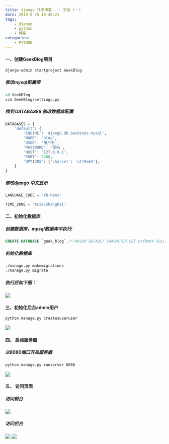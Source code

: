 ```yaml
---
title: django 开发博客 --- 安装 (一)
date: 2019-5-25 10:46:21
tags:
    - django
    - python
    - 博客
categories:
    - PYTHON
---
```


#### 一、创建GeekBlog项目
```bash
django-admin startproject GeekBlog
```
##### 修改mysql配置项
```bash
cd GeekBlog
vim GeekBlog/settings.py
```
<!-- more -->
##### 找到 DATABASES 修改数据库配置

```python
DATABASES = {
    'default': {
        'ENGINE': 'django.db.backends.mysql',
        'NAME': 'blog',
        'USER': '用户名',
        'PASSWORD': '密码',
        'HOST': '127.0.0.1',
        'PORT': 3306,
        'OPTIONS': {'charset': 'utf8mb4'},
    }
}
```
##### 修改django 中文显示 
```python
LANGUAGE_CODE = 'zh-hans'

TIME_ZONE = 'Asia/Shanghai'
```
#### 二、初始化数据库
##### 创建数据库，mysql数据库中执行:
```sql
CREATE DATABASE `geek_blog` /*!40100 DEFAULT CHARACTER SET utf8mb4 COLLATE utf8mb4_unicode_ci */;
```
##### 初始化数据库
```bash
./manage.py makemigrations
./manage.py migrate
```
##### 执行后如下图：
![](/media/editor/2_20191216111623270602.png)

#### 三、初始化后台admin用户
```bash
python manage.py createsuperuser
```
![](/media/editor/3_20191216111923917038.png)
#### 四、 启动服务器
##### 以8080端口开启服务器
```bash
python manage.py runserver 8080
```
![](/media/editor/4_20191216112437957520.png)
#### 五、 访问页面
##### 访问前台
![](/media/editor/5_20191216112624819538.png)
##### 访问后台
![](/media/editor/6_20191216112651155150.png)
![](/media/editor/7_20191216112703516810.png)
